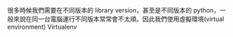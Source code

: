 很多時候我們需要在不同版本的 library version，甚至是不同版本的 python，一般來說在同一台電腦運行不同版本常常會不太順。因此我們使用虛擬環境\(virtual environment\) Virtualenv

